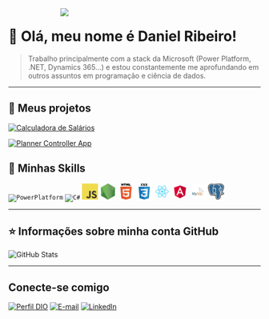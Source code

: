 <img src="https://raw.githubusercontent.com/MicaelliMedeiros/micaellimedeiros/master/image/computer-illustration.png" min-width="400px" max-width="400px" width="400px" align="right">

<p align="left"> 
<h1>💜 Olá, meu nome é <strong>Daniel Ribeiro!</strong></h1>

> Trabalho principalmente com a stack da Microsoft (Power Platform, .NET, Dynamics 365...) e estou constantemente me aprofundando em outros assuntos em programação e ciência de dados.


---  
</p>

## 🔭 Meus projetos

[![Calculadora de Salários](https://github-readme-stats.vercel.app/api/pin/?username=eliodmsr&repo=CartCalc&bg_color=000&border_color=30A3DC&show_icons=true&icon_color=30A3DC&title_color=E94D5F&text_color=FFF)](https://github.com/eliodmsr/CartCalc)

[![Planner Controller App](https://github-readme-stats.vercel.app/api/pin/?username=eliodmsr&repo=PlannerControllerApp&bg_color=000&border_color=30A3DC&show_icons=true&icon_color=30A3DC&title_color=E94D5F&text_color=FFF)](https://github.com/eliodmsr/PlannerControllerApp)




## 🚀 Minhas Skills

<code><img height="32" src="https://www.powerplatformtalk.com/content/images/size/w256h256/2022/07/android-chrome-512x512-removebg-preview.png" alt="PowerPlatform"/></code>
<code><img height="32" src="https://static-00.iconduck.com/assets.00/c-sharp-c-icon-1822x2048-wuf3ijab.png" alt="C#"/></code>
<code><img height="32" src="https://raw.githubusercontent.com/github/explore/80688e429a7d4ef2fca1e82350fe8e3517d3494d/topics/javascript/javascript.png" alt="Javascript"/></code>
<code><img height="32" src="https://raw.githubusercontent.com/github/explore/80688e429a7d4ef2fca1e82350fe8e3517d3494d/topics/nodejs/nodejs.png" alt="Nodejs"/></code>
<code><img height="32" src="https://raw.githubusercontent.com/github/explore/80688e429a7d4ef2fca1e82350fe8e3517d3494d/topics/html/html.png" alt="HTML5"/></code>
<code><img height="32" src="https://raw.githubusercontent.com/github/explore/80688e429a7d4ef2fca1e82350fe8e3517d3494d/topics/css/css.png" alt="CSS"/></code>
<code><img height="32" src="https://raw.githubusercontent.com/github/explore/80688e429a7d4ef2fca1e82350fe8e3517d3494d/topics/react/react.png" alt="React"/></code>
<code><img height="32" src="https://raw.githubusercontent.com/github/explore/80688e429a7d4ef2fca1e82350fe8e3517d3494d/topics/angular/angular.png" alt="Angular"/></code>
<code><img height="32" src="https://raw.githubusercontent.com/github/explore/80688e429a7d4ef2fca1e82350fe8e3517d3494d/topics/mysql/mysql.png" alt="MySQL"/></code>
<code><img height="32" src="https://raw.githubusercontent.com/github/explore/80688e429a7d4ef2fca1e82350fe8e3517d3494d/topics/postgresql/postgresql.png" alt="PostegreSQL"/></code>

---

## ⭐ Informações sobre minha conta GitHub

![GitHub Stats](https://github-readme-stats.vercel.app/api?username=eliodmsr&show_icons=true)


---
## Conecte-se comigo
[![Perfil DIO](https://img.shields.io/badge/-Meu%20Perfil%20na%20DIO-30A3DC?style=for-the-badge)](https://www.dio.me/users/eliodmsr)
[![E-mail](https://img.shields.io/badge/-Email-000?style=for-the-badge&logo=microsoft-outlook&logoColor=E94D5F)](mailto:eliodmsr@gmail.com)
[![LinkedIn](https://img.shields.io/badge/-LinkedIn-000?style=for-the-badge&logo=linkedin&logoColor=30A3DC)](https://www.linkedin.com/in/danielribeiromsr/)
